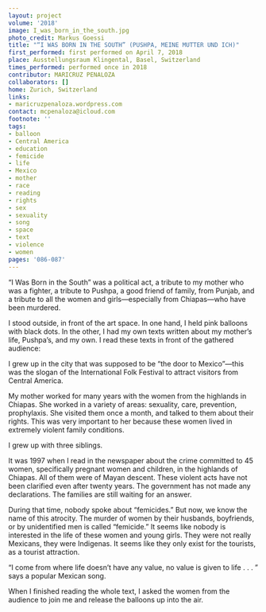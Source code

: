 ```yaml
---
layout: project
volume: '2018'
image: I_was_born_in_the_south.jpg
photo_credit: Markus Goessi
title: "“I WAS BORN IN THE SOUTH” (PUSHPA, MEINE MUTTER UND ICH)"
first_performed: first performed on April 7, 2018
place: Ausstellungsraum Klingental, Basel, Switzerland
times_performed: performed once in 2018
contributor: MARICRUZ PENALOZA
collaborators: []
home: Zurich, Switzerland
links:
- maricruzpenaloza.wordpress.com
contact: mcpenaloza@icloud.com
footnote: ''
tags:
- balloon
- Central America
- education
- femicide
- life
- Mexico
- mother
- race
- reading
- rights
- sex
- sexuality
- song
- space
- text
- violence
- women
pages: '086-087'
---
```


“I Was Born in the South” was a political act, a tribute to my mother who was a fighter, a tribute to Pushpa, a good friend of family, from Punjab, and a tribute to all the women and girls—especially from Chiapas—who have been murdered.

I stood outside, in front of the art space. In one hand, I held pink balloons with black dots. In the other, I had my own texts written about my mother’s life, Pushpa’s, and my own. I read these texts in front of the gathered audience:

I grew up in the city that was supposed to be “the door to Mexico”—this was the slogan of the International Folk Festival to attract visitors from Central America.

My mother worked for many years with the women from the highlands in Chiapas. She worked in a variety of areas: sexuality, care, prevention, prophylaxis. She visited them once a month, and talked to them about their rights. This was very important to her because these women lived in extremely violent family conditions.

I grew up with three siblings.

It was 1997 when I read in the newspaper about the crime committed to 45 women, specifically pregnant women and children, in the highlands of Chiapas. All of them were of Mayan descent. These violent acts have not been clarified even after twenty years. The government has not made any declarations. The families are still waiting for an answer.

During that time, nobody spoke about “femicides.” But now, we know the name of this atrocity. The murder of women by their husbands, boyfriends, or by unidentified men is called “femicide.” It seems like nobody is interested in the life of these women and young girls. They were not really Mexicans, they were Indigenas. It seems like they only exist for the tourists, as a tourist attraction.

“I come from where life doesn’t have any value, no value is given to life . . . ” says a popular Mexican song.

When I finished reading the whole text, I asked the women from the audience to join me and release the balloons up into the air.
